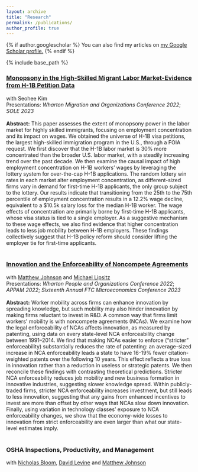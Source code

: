 ```yaml
---
layout: archive
title: "Research"
permalink: /publications/
author_profile: true
---
```


{% if author.googlescholar %}
  You can also find my articles on <u><a href="{{author.googlescholar}}">my Google Scholar profile</a>.</u>
{% endif %}

{% include base_path %}


### [Monopsony in the High-Skilled Migrant Labor Market-Evidence from H-1B Petition Data](https://papers.ssrn.com/sol3/papers.cfm?abstract_id=4010152)
with Seohee Kim \
Presentations: _Wharton Migration and Organizations Conference 2022_; _SOLE 2023_ \
\
**Abstract:** This paper assesses the extent of monopsony power in the labor market for highly skilled immigrants, focusing on employment concentration and its impact on wages. We obtained the universe of H-1B visa petitions, the largest high-skilled immigration program in the U.S., through a FOIA request. We first discover that the H-1B labor market is 30% more concentrated than the broader U.S. labor market, with a steadily increasing trend over the past decade. We then examine the causal impact of high employment concentration on H-1B workers’ wages by leveraging the lottery system for over-the-cap H-1B applications. The random lottery win rates in each market alter employment concentration, as different-sized firms vary in demand for first-time H-1B applicants, the only group subject to the lottery. Our results indicate that transitioning from the 25th to the 75th percentile of employment concentration results in a 12.2% wage decline, equivalent to a \$10.5k salary loss for the median H-1B worker. The wage effects of concentration are primarily borne by first-time H-1B applicants, whose visa status is tied to a single employer. As a suggestive mechanism to these wage effects, we also find evidence that higher concentration leads to less job mobility between H-1B employers. These findings collectively suggest that H-1B policy reform should consider lifting the employer tie for first-time applicants.\
<br />

### [Innovation and the Enforceability of Noncompete Agreements](https://www.nber.org/papers/w31487)
with [Matthew Johnson](https://sites.google.com/site/mslaterjohnson/) and [Michael Lipsitz](https://sites.google.com/site/malipsitz/)\
Presentations: _Wharton People and Organizations Conference 2022_; _APPAM 2022_; _Sixteenth Annual FTC Microeconomics Conference 2023_ \
\
**Abstract:** Worker mobility across firms can enhance innovation by spreading knowledge, but such mobility may also hinder innovation by making firms reluctant to invest in R&D. A common way that firms limit workers' mobility is with noncompete agreements (NCAs). We examine how the legal enforceability of NCAs affects innovation, as measured by patenting, using data on every state-level NCA enforceability change between 1991–2014. We find that making NCAs easier to enforce (“stricter” enforceability) substantially reduces the rate of patenting: an average-sized increase in NCA enforceability leads a state to have 16-19% fewer citation-weighted patents over the following 10 years. This effect reflects a true loss in innovation rather than a reduction in useless or strategic patents. We then reconcile these findings with contrasting theoretical predictions. Stricter NCA enforceability reduces job mobility and new business formation in innovative industries, suggesting slower knowledge spread. Within publicly-traded firms, stricter NCA enforceability increases investment, but still leads to less innovation, suggesting that any gains from enhanced incentives to invest are more than offset by other ways that NCAs slow down innovation. Finally, using variation in technology classes’ exposure to NCA enforceability changes, we show that the economy-wide losses to innovation from strict enforceability are even larger than what our state-level estimates imply.\
<br />

### OSHA Inspections, Productivity, and Management
with [Nicholas Bloom](https://nbloom.people.stanford.edu), [David Levine](http://faculty.haas.berkeley.edu/levine/) and [Matthew Johnson](https://sites.google.com/site/mslaterjohnson/)

